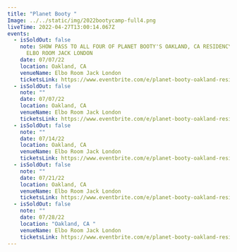 ```yaml
---
title: "Planet Booty "
Image: ../../static/img/2022bootycamp-full4.png
liveTime: 2022-04-27T13:00:14.067Z
events:
  - isSoldOut: false
    note: SHOW PASS TO ALL FOUR OF PLANET BOOTY'S OAKLAND, CA RESIDENCY SHOWS AT
      ELBO ROOM JACK LONDON
    date: 07/07/22
    location: Oakland, CA
    venueName: Elbo Room Jack London
    ticketsLink: https://www.eventbrite.com/e/planet-booty-oakland-residency-4-show-pass-tickets-348047999937
  - isSoldOut: false
    note: ""
    date: 07/07/22
    location: Oakland, CA
    venueName: Elbo Room Jack London
    ticketsLink: https://www.eventbrite.com/e/planet-booty-oakland-residency-week-1-with-weekend-ladies-tickets-348032503587
  - isSoldOut: false
    note: ""
    date: 07/14/22
    location: Oakland, CA
    venueName: Elbo Room Jack London
    ticketsLink: https://www.eventbrite.com/e/planet-booty-oakland-residency-week-2-with-chaki-the-funk-wizard-tickets-348037528617
  - isSoldOut: false
    note: ""
    date: 07/21/22
    location: Oakland, CA
    venueName: Elbo Room Jack London
    ticketsLink: https://www.eventbrite.com/e/planet-booty-oakland-residency-week-3-with-secret-sidewalk-tickets-348042974907
  - isSoldOut: false
    note: ""
    date: 07/28/22
    location: "Oakland, CA "
    venueName: Elbo Room Jack London
    ticketsLink: https://www.eventbrite.com/e/planet-booty-oakland-residency-week-4-with-four-king-troupes-tickets-348045181507
---
```

